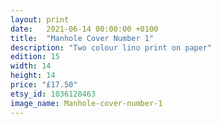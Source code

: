 ```yaml
---
layout: print
date:   2021-06-14 00:00:00 +0100
title:  "Manhole Cover Number 1"
description: "Two colour lino print on paper"
edition: 15
width: 14
height: 14
price: "£17.50"
etsy_id: 1036128463
image_name: Manhole-cover-number-1
---
```

